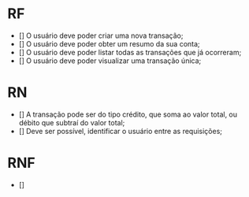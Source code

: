 # RF

- [] O usuário deve poder criar uma nova transação;
- [] O usuário deve poder obter um resumo da sua conta;
- [] O usuário deve poder listar todas as transações que já ocorreram;
- [] O usuário deve poder visualizar uma transação única;

# RN

- [] A transação pode ser do tipo crédito, que soma ao valor total, ou débito que subtraí do valor total;
- [] Deve ser possível, identificar o usuário entre as requisições;

# RNF

- []
